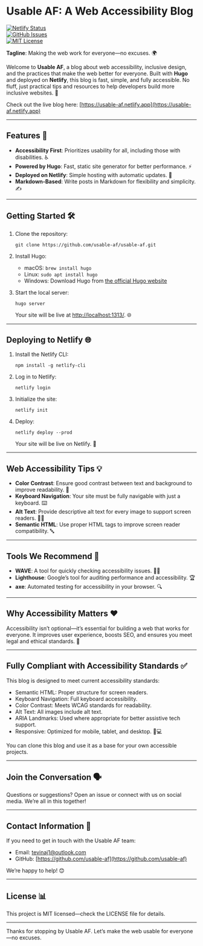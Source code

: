 
# Usable AF: A Web Accessibility Blog

[![Netlify Status](https://api.netlify.com/api/v1/badges/5fad9579-2941-4685-a602-6f452dc410f9/deploy-status?branch=main)](https://app.netlify.com/sites/usable-af/deploys)  
[![GitHub Issues](https://img.shields.io/github/issues/usable-af/usable-af)](https://github.com/usable-af/usable-af/issues)  
[![MIT License](https://img.shields.io/badge/License-MIT-blue.svg)](https://opensource.org/licenses/MIT)

**Tagline**: Making the web work for everyone—no excuses. 🌍

Welcome to **Usable AF**, a blog about web accessibility, inclusive design, and the practices that make the web better for everyone. Built with **Hugo** and deployed on **Netlify**, this blog is fast, simple, and fully accessible. No fluff, just practical tips and resources to help developers build more inclusive websites. 🚀

Check out the live blog here: [https://usable-af.netlify.app](https://usable-af.netlify.app)

---

## Features 🌟

- **Accessibility First**: Prioritizes usability for all, including those with disabilities. ♿
- **Powered by Hugo**: Fast, static site generator for better performance. ⚡
- **Deployed on Netlify**: Simple hosting with automatic updates. 🔄
- **Markdown-Based**: Write posts in Markdown for flexibility and simplicity. ✍️

---

## Getting Started 🛠️

1. Clone the repository:
   ```
   git clone https://github.com/usable-af/usable-af.git
   ```

2. Install Hugo:
   - macOS: `brew install hugo`
   - Linux: `sudo apt install hugo`
   - Windows: Download Hugo from [the official Hugo website](https://gohugo.io/getting-started/installing)

3. Start the local server:
   ```
   hugo server
   ```
   Your site will be live at [http://localhost:1313/](http://localhost:1313/). 🌐

---

## Deploying to Netlify 🌐

1. Install the Netlify CLI:
   ```
   npm install -g netlify-cli
   ```

2. Log in to Netlify:
   ```
   netlify login
   ```

3. Initialize the site:
   ```
   netlify init
   ```

4. Deploy:
   ```
   netlify deploy --prod
   ```
   Your site will be live on Netlify. 🎉

---

## Web Accessibility Tips 💡

- **Color Contrast**: Ensure good contrast between text and background to improve readability. 🎨
- **Keyboard Navigation**: Your site must be fully navigable with just a keyboard. ⌨️
- **Alt Text**: Provide descriptive alt text for every image to support screen readers. 🧏‍♂️
- **Semantic HTML**: Use proper HTML tags to improve screen reader compatibility. 🔤

---

## Tools We Recommend 🔧

- **WAVE**: A tool for quickly checking accessibility issues. 🕵️‍♂️
- **Lighthouse**: Google’s tool for auditing performance and accessibility. 🏆
- **axe**: Automated testing for accessibility in your browser. 🔍

---

## Why Accessibility Matters ❤️

Accessibility isn’t optional—it’s essential for building a web that works for everyone. It improves user experience, boosts SEO, and ensures you meet legal and ethical standards. 💪

---

## Fully Compliant with Accessibility Standards ✅

This blog is designed to meet current accessibility standards:

- Semantic HTML: Proper structure for screen readers.
- Keyboard Navigation: Full keyboard accessibility.
- Color Contrast: Meets WCAG standards for readability.
- Alt Text: All images include alt text.
- ARIA Landmarks: Used where appropriate for better assistive tech support.
- Responsive: Optimized for mobile, tablet, and desktop. 📱💻

You can clone this blog and use it as a base for your own accessible projects.

---

## Join the Conversation 🗣️

Questions or suggestions? Open an issue or connect with us on social media. We’re all in this together!

---

## Contact Information 📩

If you need to get in touch with the Usable AF team:

- Email: [tevinaj1@outlook.com](mailto:tevinaj1@outlook.com)
- GitHub: [https://github.com/usable-af](https://github.com/usable-af)

We’re happy to help! 😊

---

## License 📊

This project is MIT licensed—check the LICENSE file for details.

---

Thanks for stopping by Usable AF. Let’s make the web usable for everyone—no excuses.
```

